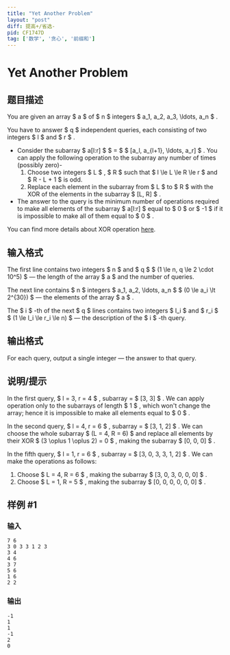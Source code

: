 ```yaml
---
title: "Yet Another Problem"
layout: "post"
diff: 提高+/省选-
pid: CF1747D
tag: ['数学', '贪心', '前缀和']
---
```


# Yet Another Problem

## 题目描述

You are given an array $ a $ of $ n $ integers $ a_1, a_2, a_3, \ldots, a_n $ .

You have to answer $ q $ independent queries, each consisting of two integers $ l $ and $ r $ .

- Consider the subarray $ a[l:r] $ $ = $ $ [a_l, a_{l+1}, \ldots, a_r] $ . You can apply the following operation to the subarray any number of times (possibly zero)- 
  1. Choose two integers $ L $ , $ R $ such that $ l \le L \le R \le r $ and $ R - L + 1 $ is odd.
  2. Replace each element in the subarray from $ L $ to $ R $ with the XOR of the elements in the subarray $ [L, R] $ .
- The answer to the query is the minimum number of operations required to make all elements of the subarray $ a[l:r] $ equal to $ 0 $ or $ -1 $ if it is impossible to make all of them equal to $ 0 $ .

You can find more details about XOR operation [here](https://en.wikipedia.org/wiki/Bitwise_operation#XOR).

## 输入格式

The first line contains two integers $ n $ and $ q $ $ (1 \le n, q \le 2 \cdot 10^5) $ — the length of the array $ a $ and the number of queries.

The next line contains $ n $ integers $ a_1, a_2, \ldots, a_n $ $ (0 \le a_i \lt 2^{30}) $ — the elements of the array $ a $ .

The $ i $ -th of the next $ q $ lines contains two integers $ l_i $ and $ r_i $ $ (1 \le l_i \le r_i \le n) $ — the description of the $ i $ -th query.

## 输出格式

For each query, output a single integer — the answer to that query.

## 说明/提示

In the first query, $ l = 3, r = 4 $ , subarray = $ [3, 3] $ . We can apply operation only to the subarrays of length $ 1 $ , which won't change the array; hence it is impossible to make all elements equal to $ 0 $ .

In the second query, $ l = 4, r = 6 $ , subarray = $ [3, 1, 2] $ . We can choose the whole subarray $ (L = 4, R = 6) $ and replace all elements by their XOR $ (3 \oplus 1 \oplus 2) = 0 $ , making the subarray $ [0, 0, 0] $ .

In the fifth query, $ l = 1, r = 6 $ , subarray = $ [3, 0, 3, 3, 1, 2] $ . We can make the operations as follows:

1. Choose $ L = 4, R = 6 $ , making the subarray $ [3, 0, 3, 0, 0, 0] $ .
2. Choose $ L = 1, R = 5 $ , making the subarray $ [0, 0, 0, 0, 0, 0] $ .

## 样例 #1

### 输入

```
7 6
3 0 3 3 1 2 3
3 4
4 6
3 7
5 6
1 6
2 2
```

### 输出

```
-1
1
1
-1
2
0
```

